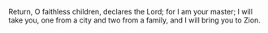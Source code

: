 Return, O faithless children, declares the Lord; for I am your master; I will take you, one from a city and two from a family, and I will bring you to Zion.
